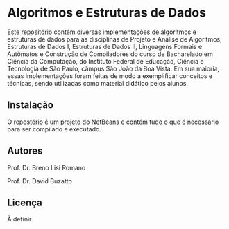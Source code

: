 # Algoritmos e Estruturas de Dados

Este repositório contém diversas implementações de algoritmos e estruturas de
dados para as disciplinas de Projeto e Análise de Algoritmos, Estruturas de
Dados I, Estruturas de Dados II, Linguagens Formais e Autômatos e Construção
de Compiladores do curso de Bacharelado em Ciência da Computação, do Instituto
Federal de Educação, Ciência e Tecnologia de São Paulo, câmpus São João da Boa
Vista. Em sua maioria, essas implementações foram feitas de modo a exemplificar
conceitos e técnicas, sendo utilizadas como material didático pelos alunos.

## Instalação

O repostório é um projeto do NetBeans e contém tudo o que é necessário
para ser compilado e executado.

## Autores

Prof. Dr. Breno Lisi Romano

Prof. Dr. David Buzatto

## Licença

À definir.
